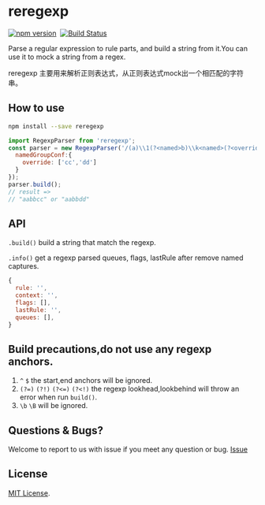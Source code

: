# reregexp

[![npm version](https://badge.fury.io/js/reregexp.svg)](https://badge.fury.io/js/reregexp)&nbsp;&nbsp;[![Build Status](https://travis-ci.org/suchjs/reregexp.svg?branch=master)](https://travis-ci.org/suchjs/reregexp)

Parse a regular expression to rule parts, and build a string from it.You can use it to mock a string from a regex.

reregexp 主要用来解析正则表达式，从正则表达式mock出一个相匹配的字符串。

## How to use
```bash
npm install --save reregexp
```
```javascript
import RegexpParser from 'reregexp';
const parser = new RegexpParser('/(a)\\1(?<named>b)\\k<named>(?<override>\\w+)/',{
  namedGroupConf:{
    override: ['cc','dd']
  }
});
parser.build();
// result =>
// "aabbcc" or "aabbdd"

```
## API
`.build()` build a string that match the regexp.

`.info()` get a regexp parsed queues, flags, lastRule after remove named captures.
```javascript
{
  rule: '',
  context: '',
  flags: [],
  lastRule: '',
  queues: [],
}
```
## Build precautions,do not use any regexp anchors.
1. `^` `$` the start,end anchors will be ignored.
2. `(?=)` `(?!)` `(?<=)` `(?<!)` the regexp lookhead,lookbehind will throw an error when run `build()`.
3. `\b` `\B` will be ignored.

## Questions & Bugs?
Welcome to report to us with issue if you meet any question or bug. [Issue](https://github.com/suchjs/reregexp/issues)

## License
[MIT License](./LICENSE).